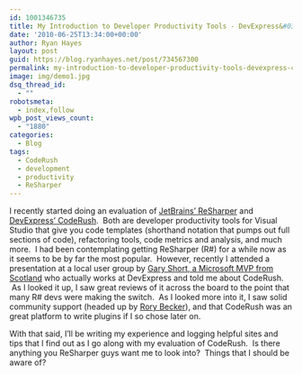```yaml
---
id: 1001346735
title: My Introduction to Developer Productivity Tools - DevExpress&#039; CodeRush
date: '2010-06-25T13:34:00+00:00'
author: Ryan Hayes
layout: post
guid: https://blog.ryanhayes.net/post/734567300
permalink: my-introduction-to-developer-productivity-tools-devexpress-coderush
image: img/demo1.jpg
dsq_thread_id:
  - ""
robotsmeta:
  - index,follow
wpb_post_views_count:
  - "1880"
categories:
  - Blog
tags:
  - CodeRush
  - development
  - productivity
  - ReSharper
---
```

I recently started doing an evaluation of [JetBrains’ ReSharper](https://www.jetbrains.com/resharper/) and [DevExpress’ CodeRush](https://www.devexpress.com/Products/Visual_Studio_Add-in/Coding_Assistance/).  Both are developer productivity tools for Visual Studio that give you code templates (shorthand notation that pumps out full sections of code), refactoring tools, code metrics and analysis, and much more.  I had been contemplating getting ReSharper (R#) for a while now as it seems to be by far the most popular.  However, recently I attended a presentation at a local user group by [Gary Short, a Microsoft MVP from Scotland](https://twitter.com/garyshort) who actually works at DevExpress and told me about CodeRush.  As I looked it up, I saw great reviews of it across the board to the point that many R# devs were making the switch.  As I looked more into it, I saw solid community support (headed up by [Rory Becker](https://code.google.com/p/dxcorecommunityplugins/wiki/RoryBecker)), and that CodeRush was an great platform to write plugins if I so chose later on.

With that said, I’ll be writing my experience and logging helpful sites and tips that I find out as I go along with my evaluation of CodeRush.  Is there anything you ReSharper guys want me to look into?  Things that I should be aware of?
